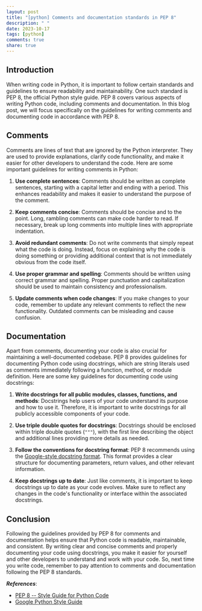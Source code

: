 ```yaml
---
layout: post
title: "[python] Comments and documentation standards in PEP 8"
description: " "
date: 2023-10-17
tags: [python]
comments: true
share: true
---
```


## Introduction
When writing code in Python, it is important to follow certain standards and guidelines to ensure readability and maintainability. One such standard is PEP 8, the official Python style guide. PEP 8 covers various aspects of writing Python code, including comments and documentation. In this blog post, we will focus specifically on the guidelines for writing comments and documenting code in accordance with PEP 8.

## Comments
Comments are lines of text that are ignored by the Python interpreter. They are used to provide explanations, clarify code functionality, and make it easier for other developers to understand the code. Here are some important guidelines for writing comments in Python:

1. **Use complete sentences**: Comments should be written as complete sentences, starting with a capital letter and ending with a period. This enhances readability and makes it easier to understand the purpose of the comment.

2. **Keep comments concise**: Comments should be concise and to the point. Long, rambling comments can make code harder to read. If necessary, break up long comments into multiple lines with appropriate indentation.

3. **Avoid redundant comments**: Do not write comments that simply repeat what the code is doing. Instead, focus on explaining why the code is doing something or providing additional context that is not immediately obvious from the code itself.

4. **Use proper grammar and spelling**: Comments should be written using correct grammar and spelling. Proper punctuation and capitalization should be used to maintain consistency and professionalism.

5. **Update comments when code changes**: If you make changes to your code, remember to update any relevant comments to reflect the new functionality. Outdated comments can be misleading and cause confusion.

## Documentation
Apart from comments, documenting your code is also crucial for maintaining a well-documented codebase. PEP 8 provides guidelines for documenting Python code using docstrings, which are string literals used as comments immediately following a function, method, or module definition. Here are some key guidelines for documenting code using docstrings:

1. **Write docstrings for all public modules, classes, functions, and methods**: Docstrings help users of your code understand its purpose and how to use it. Therefore, it is important to write docstrings for all publicly accessible components of your code.

2. **Use triple double quotes for docstrings**: Docstrings should be enclosed within triple double quotes (`"""`), with the first line describing the object and additional lines providing more details as needed.

3. **Follow the conventions for docstring format**: PEP 8 recommends using the [Google-style docstring format](https://sphinxcontrib-napoleon.readthedocs.io/en/latest/example_google.html). This format provides a clear structure for documenting parameters, return values, and other relevant information.

4. **Keep docstrings up to date**: Just like comments, it is important to keep docstrings up to date as your code evolves. Make sure to reflect any changes in the code's functionality or interface within the associated docstrings.

## Conclusion
Following the guidelines provided by PEP 8 for comments and documentation helps ensure that Python code is readable, maintainable, and consistent. By writing clear and concise comments and properly documenting your code using docstrings, you make it easier for yourself and other developers to understand and work with your code. So, next time you write code, remember to pay attention to comments and documentation following the PEP 8 standards.

***References***:
- [PEP 8 -- Style Guide for Python Code](https://pep8.org/)
- [Google Python Style Guide](https://github.com/google/styleguide/blob/gh-pages/pyguide.md#annotations)